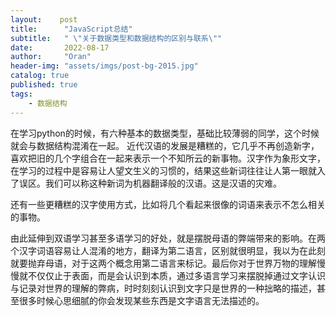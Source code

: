 ```yaml
---
layout:    post
title:      "JavaScript总结"
subtitle:   " \"关于数据类型和数据结构的区别与联系\""
date:       2022-08-17
author:     "Oran"
header-img: "assets/imgs/post-bg-2015.jpg"
catalog: true
published: true
tags:
    - 数据结构
---
```


在学习python的时候，有六种基本的数据类型，基础比较薄弱的同学，这个时候就会与数据结构混淆在一起。
近代汉语的发展是糟糕的，它几乎不再创造新字，喜欢把旧的几个字组合在一起来表示一个不知所云的新事物。汉字作为象形文字，在学习的过程中是容易让人望文生义的习惯的，结果这些新词往往让人第一眼就入了误区。我们可以称这种新词为机器翻译般的汉语。这是汉语的灾难。

还有一些更糟糕的汉字使用方式，比如将几个看起来很像的词语来表示不怎么相关的事物。

由此延伸到双语学习甚至多语学习的好处，就是摆脱母语的弊端带来的影响。在两个汉字词语容易让人混淆的地方，翻译为第二语言，区别就很明显，我以为在此刻就要抛弃母语，对于这两个概念用第二语言来标记。最后你对于世界万物的理解慢慢就不仅仅止于表面，而是会认识到本质，通过多语言学习来摆脱掉通过文字认识与记录对世界的理解的弊病，时时刻刻认识到文字只是世界的一种拙略的描述，甚至很多时候心思细腻的你会发现某些东西是文字语言无法描述的。


